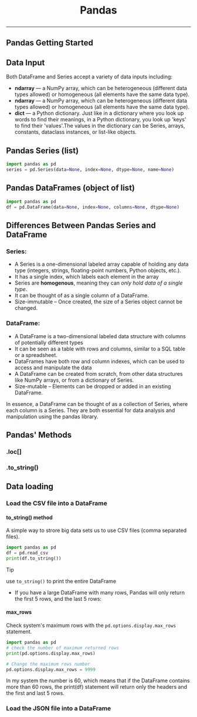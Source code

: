 # <p align="center"> Pandas </p>
---

## Pandas Getting Started

## Data Input
Both DataFrame and Series accept a variety of data inputs including:
* **ndarray**  — a NumPy array, which can be heterogeneous (different data types allowed) or homogeneous (all elements have the same data type).
* **ndarray**  — a NumPy array, which can be heterogeneous (different data types allowed) or homogeneous (all elements have the same data type).
* **dict**   — a Python dictionary. Just like in a dictionary where you look up words to find their meanings, in a Python dictionary, you look up 'keys' to find their 'values'.The values in the dictionary can be Series, arrays, constants, dataclass instances, or list-like objects.

## Pandas Series (list)
```python
import pandas as pd
series = pd.Series(data=None, index=None, dtype=None, name=None)
```

## Pandas DataFrames (object of list)
```python
import pandas as pd
df = pd.DataFrame(data=None, index=None, columns=None, dtype=None)
```

## Differences Between Pandas Series and DataFrame
### Series:
* A Series is a one-dimensional labeled array capable of holding any data type (integers, strings, floating-point numbers, Python objects, etc.).
* It has a single index, which labels each element in the array
* Series are **homogenous**, meaning they can _only hold data of a single type_.
* It can be thought of as a single column of a DataFrame.
* Size-immutable – Once created, the size of a Series object cannot be changed.
### DataFrame:
* A DataFrame is a two-dimensional labeled data structure with columns of potentially different types
* It can be seen as a table with rows and columns, similar to a SQL table or a spreadsheet.
* DataFrames have both row and column indexes, which can be used to access and manipulate the data
* A DataFrame can be created from scratch, from other data structures like NumPy arrays, or from a dictionary of Series.
* Size-mutable – Elements can be dropped or added in an existing DataFrame.

In essence, a DataFrame can be thought of as a collection of Series, where each column is a Series. They are both essential for data analysis and manipulation using the pandas library. 

## Pandas' Methods
### .loc[]

### .to_string()

## Data loading
### Load the CSV file into a DataFrame
#### to_string() method
A simple way to strore big data sets us to use CSV files (comma separated files).
```python
import pandas as pd
df = pd.read_csv
print(df.to_string())
```
> [!TIP]
> use `to_string()` to print the entire DataFrame

* If you have a large DataFrame with many rows, Pandas will only return the first 5 rows, and the last 5 rows:
#### max_rows
Check system's maximum rows with the `pd.options.display.max_rows` statement.
```python
import pandas as pd
# check the number of maximum returned rows
print(pd.options.display.max_rows)

# Change the maximum rows number
pd.options.display.max_rows = 9999 
```
In my system the number is 60, which means that if the DataFrame contains more than 60 rows, the print(df) statement will return only the headers and the first and last 5 rows.
### Load the JSON file into a DataFrame

